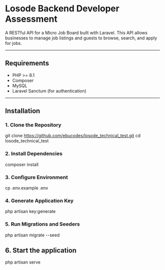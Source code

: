# Losode Backend Developer Assessment

A RESTful API for a Micro Job Board built with Laravel. This API allows businesses to manage job listings and guests to browse, search, and apply for jobs.

---

## Requirements

- PHP >= 8.1
- Composer
- MySQL
- Laravel Sanctum (for authentication)

---

## Installation

### 1. Clone the Repository
git clone https://github.com/ebucodes/losode_technical_test.git
cd losode_technical_test

### 2. Install Dependencies
composer install

### 3. Configure Environment
cp .env.example .env

### 4. Generate Application Key
php artisan key:generate

### 5. Run Migrations and Seeders
php artisan migrate --seed

## 6. Start the application
php artisan serve

